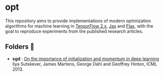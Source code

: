 # opt
This repository aims to provide implementations of modern optimization algorithms for machine learning in [TensorFlow 2.x](https://github.com/tensorflow/tensorflow), [Jax](https://github.com/google/jax) and [Flax](https://github.com/google/flax), with the goal to reproduce experiments from the published research articles.

## Folders :rocket:
* **sgd** : [On the importance of initialization and momentum in deep learning](http://proceedings.mlr.press/v28/sutskever13.pdf)
Ilya Sutskever, James Martens, George Dahl and Geoffrey Hinton, ICML 2013.
